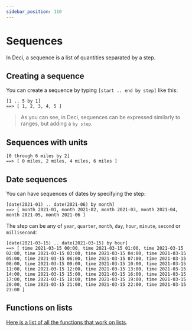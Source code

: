 ```yaml
---
sidebar_position: 110
---
```


# Sequences

In Deci, a sequence is a list of quantities separated by a step.

## Creating a sequence

You can create a sequence by typing `[start .. end by step]` like this:

```deci live
[1 .. 5 by 1]
==> [ 1, 2, 3, 4, 5 ]
```

> As you can see, in Deci, sequences can be expressed similarly to ranges, but adding a `by step`.

## Sequences with units

```deci live
[0 through 6 miles by 2]
==> [ 0 miles, 2 miles, 4 miles, 6 miles ]
```

## Date sequences

You can have sequences of dates by specifying the step:

```deci live
[date(2021-01) .. date(2021-06) by month]
==> [ month 2021-01, month 2021-02, month 2021-03, month 2021-04, month 2021-05, month 2021-06 ]
```

The step can be any of `year`, `quarter`, `month`, `day`, `hour`, `minute`, `second` or `millisecond`:

```deci live
[date(2021-03-15) .. date(2021-03-15) by hour]
==> [ time 2021-03-15 00:00, time 2021-03-15 01:00, time 2021-03-15 02:00, time 2021-03-15 03:00, time 2021-03-15 04:00, time 2021-03-15 05:00, time 2021-03-15 06:00, time 2021-03-15 07:00, time 2021-03-15 08:00, time 2021-03-15 09:00, time 2021-03-15 10:00, time 2021-03-15 11:00, time 2021-03-15 12:00, time 2021-03-15 13:00, time 2021-03-15 14:00, time 2021-03-15 15:00, time 2021-03-15 16:00, time 2021-03-15 17:00, time 2021-03-15 18:00, time 2021-03-15 19:00, time 2021-03-15 20:00, time 2021-03-15 21:00, time 2021-03-15 22:00, time 2021-03-15 23:00 ]
```

## Functions on lists

[Here is a list of all the functions that work on lists](/docs/docs/language/built-in-functions/functions-for-lists).